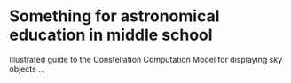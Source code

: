 # Something for astronomical education in middle school

Illustrated guide to the Constellation 
Computation Model for displaying sky objects
...
